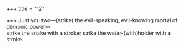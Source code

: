 +++
title = "12"

+++
Just you two—(strike) the evil-speaking, evil-knowing mortal of  demonic power—  
strike the snake with a stroke; strike the water-(with)holder with a  
stroke.  